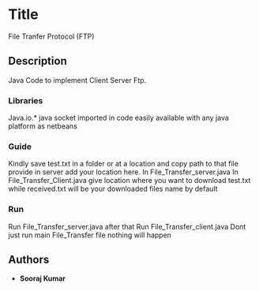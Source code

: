 # Title

File Tranfer Protocol (FTP) 

## Description

Java Code to implement Client Server Ftp.

### Libraries

Java.io.*
java socket imported in code easily available with any java platform as netbeans


### Guide

Kindly save test.txt in a folder or at a location and copy path to that file provide in server add your location here. In File_Transfer_server.java
In File_Transfer_Client.java give location where you want to download test.txt while received.txt will be your downloaded files name by default


### Run

Run File_Transfer_server.java 
after that
Run File_Transfer_client.java
Dont just run main File_Transfer file nothing will happen

## Authors

* **Sooraj Kumar** 
